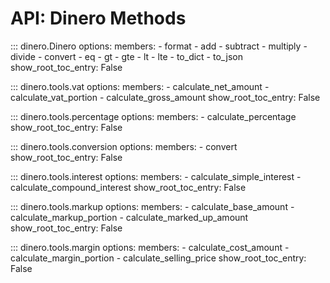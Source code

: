 # API: Dinero Methods

::: dinero.Dinero
    options:
        members:
            - format
            - add
            - subtract
            - multiply
            - divide
            - convert
            - eq
            - gt
            - gte
            - lt
            - lte
            - to_dict
            - to_json
        show_root_toc_entry: False

::: dinero.tools.vat
    options:
        members:
            - calculate_net_amount
            - calculate_vat_portion
            - calculate_gross_amount
        show_root_toc_entry: False

::: dinero.tools.percentage
    options:
        members:
            - calculate_percentage
        show_root_toc_entry: False

::: dinero.tools.conversion
    options:
        members:
            - convert
        show_root_toc_entry: False

::: dinero.tools.interest
    options:
        members:
            - calculate_simple_interest
            - calculate_compound_interest
        show_root_toc_entry: False

::: dinero.tools.markup
    options:
        members:
            - calculate_base_amount
            - calculate_markup_portion
            - calculate_marked_up_amount
        show_root_toc_entry: False

::: dinero.tools.margin
    options:
        members:
            - calculate_cost_amount
            - calculate_margin_portion
            - calculate_selling_price
        show_root_toc_entry: False